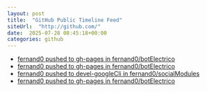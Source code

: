 ```yaml
---
layout: post
title:  "GitHub Public Timeline Feed"
siteUrl:  "http://github.com/"
date:  2025-07-28 08:45:18+00:00
categories: github
---
```

*  [fernand0 pushed to gh-pages in fernand0/botElectrico](https://github.com/fernand0/botElectrico/compare/e97784ed80...f9dccd210f)
*  [fernand0 pushed to gh-pages in fernand0/botElectrico](https://github.com/fernand0/botElectrico/compare/fab9b3c57d...73757ea9d1)
*  [fernand0 pushed to devel-googleCli in fernand0/socialModules](https://github.com/fernand0/socialModules/compare/f0d88ef9d7...de195716a0)
*  [fernand0 pushed to gh-pages in fernand0/botElectrico](https://github.com/fernand0/botElectrico/compare/c49b39f707...f9db96fe54)
